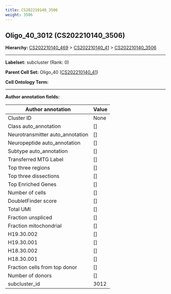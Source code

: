 ```yaml
---
title: CS202210140_3506
weight: 3506
---
```

## Oligo_40_3012 (CS202210140_3506)
<b>Hierarchy: </b>
[CS202210140_469](../CS202210140_469) >
[CS202210140_41](../CS202210140_41) >
[CS202210140_3506](../CS202210140_3506)

---


**Labelset:** subcluster (Rank: 0)

**Parent Cell Set:** Oligo_40 ([CS202210140_41](../CS202210140_41))



**Cell Ontology Term:** 

[MARKER GENES.]: #


---

[TRANSFERRED ANNOTATIONS.]: #


[AUTHOR ANNOTATION FIELDS.]: #


**Author annotation fields:**

| Author annotation | Value |
|-------------------|-------|
|Cluster ID|None|
|Class auto_annotation|[]|
|Neurotransmitter auto_annotation|[]|
|Neuropeptide auto_annotation|[]|
|Subtype auto_annotation|[]|
|Transferred MTG Label|[]|
|Top three regions|[]|
|Top three dissections|[]|
|Top Enriched Genes|[]|
|Number of cells|[]|
|DoubletFinder score|[]|
|Total UMI|[]|
|Fraction unspliced|[]|
|Fraction mitochondrial|[]|
|H19.30.002|[]|
|H19.30.001|[]|
|H18.30.002|[]|
|H18.30.001|[]|
|Fraction cells from top donor|[]|
|Number of donors|[]|
|subcluster_id|3012|

